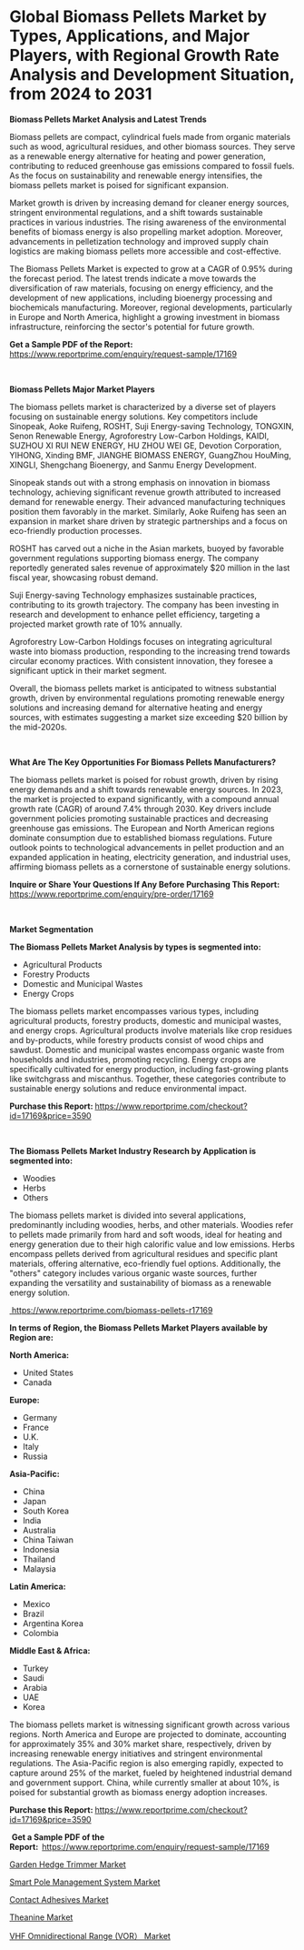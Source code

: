 <p><h1>Global Biomass Pellets Market by Types, Applications, and Major Players, with Regional Growth Rate Analysis and Development Situation, from 2024 to 2031</h1></p><p><strong>Biomass Pellets Market Analysis and Latest Trends</strong></p>
<p><p>Biomass pellets are compact, cylindrical fuels made from organic materials such as wood, agricultural residues, and other biomass sources. They serve as a renewable energy alternative for heating and power generation, contributing to reduced greenhouse gas emissions compared to fossil fuels. As the focus on sustainability and renewable energy intensifies, the biomass pellets market is poised for significant expansion.</p><p>Market growth is driven by increasing demand for cleaner energy sources, stringent environmental regulations, and a shift towards sustainable practices in various industries. The rising awareness of the environmental benefits of biomass energy is also propelling market adoption. Moreover, advancements in pelletization technology and improved supply chain logistics are making biomass pellets more accessible and cost-effective.</p><p>The Biomass Pellets Market is expected to grow at a CAGR of 0.95% during the forecast period. The latest trends indicate a move towards the diversification of raw materials, focusing on energy efficiency, and the development of new applications, including bioenergy processing and biochemicals manufacturing. Moreover, regional developments, particularly in Europe and North America, highlight a growing investment in biomass infrastructure, reinforcing the sector's potential for future growth.</p></p>
<p><strong>Get a Sample PDF of the Report:&nbsp;</strong> <a href="https://www.reportprime.com/enquiry/request-sample/17169?utm_campaign=12&utm_medium=2&utm_source=Github&utm_content=ia&utm_term=27112024&utm_id=biomass-pellets">https://www.reportprime.com/enquiry/request-sample/17169</a></p>
<p>&nbsp;</p>
<p><strong>Biomass Pellets Major Market Players</strong></p>
<p><p>The biomass pellets market is characterized by a diverse set of players focusing on sustainable energy solutions. Key competitors include Sinopeak, Aoke Ruifeng, ROSHT, Suji Energy-saving Technology, TONGXIN, Senon Renewable Energy, Agroforestry Low-Carbon Holdings, KAIDI, SUZHOU XI RUI NEW ENERGY, HU ZHOU WEI GE, Devotion Corporation, YIHONG, Xinding BMF, JIANGHE BIOMASS ENERGY, GuangZhou HouMing, XINGLI, Shengchang Bioenergy, and Sanmu Energy Development.</p><p>Sinopeak stands out with a strong emphasis on innovation in biomass technology, achieving significant revenue growth attributed to increased demand for renewable energy. Their advanced manufacturing techniques position them favorably in the market. Similarly, Aoke Ruifeng has seen an expansion in market share driven by strategic partnerships and a focus on eco-friendly production processes.</p><p>ROSHT has carved out a niche in the Asian markets, buoyed by favorable government regulations supporting biomass energy. The company reportedly generated sales revenue of approximately $20 million in the last fiscal year, showcasing robust demand.</p><p>Suji Energy-saving Technology emphasizes sustainable practices, contributing to its growth trajectory. The company has been investing in research and development to enhance pellet efficiency, targeting a projected market growth rate of 10% annually.</p><p>Agroforestry Low-Carbon Holdings focuses on integrating agricultural waste into biomass production, responding to the increasing trend towards circular economy practices. With consistent innovation, they foresee a significant uptick in their market segment.</p><p>Overall, the biomass pellets market is anticipated to witness substantial growth, driven by environmental regulations promoting renewable energy solutions and increasing demand for alternative heating and energy sources, with estimates suggesting a market size exceeding $20 billion by the mid-2020s.</p></p>
<p>&nbsp;</p>
<p><strong>What Are The Key Opportunities For Biomass Pellets Manufacturers?</strong></p>
<p><p>The biomass pellets market is poised for robust growth, driven by rising energy demands and a shift towards renewable energy sources. In 2023, the market is projected to expand significantly, with a compound annual growth rate (CAGR) of around 7.4% through 2030. Key drivers include government policies promoting sustainable practices and decreasing greenhouse gas emissions. The European and North American regions dominate consumption due to established biomass regulations. Future outlook points to technological advancements in pellet production and an expanded application in heating, electricity generation, and industrial uses, affirming biomass pellets as a cornerstone of sustainable energy solutions.</p></p>
<p><strong>Inquire or Share Your Questions If Any Before Purchasing This Report:</strong> <a href="https://www.reportprime.com/enquiry/pre-order/17169?utm_campaign=12&utm_medium=2&utm_source=Github&utm_content=ia&utm_term=27112024&utm_id=biomass-pellets">https://www.reportprime.com/enquiry/pre-order/17169</a></p>
<p>&nbsp;</p>
<p><strong>Market Segmentation</strong></p>
<p><strong>The Biomass Pellets Market Analysis by types is segmented into:</strong></p>
<p><ul><li>Agricultural Products</li><li>Forestry Products</li><li>Domestic and Municipal Wastes</li><li>Energy Crops</li></ul></p>
<p><p>The biomass pellets market encompasses various types, including agricultural products, forestry products, domestic and municipal wastes, and energy crops. Agricultural products involve materials like crop residues and by-products, while forestry products consist of wood chips and sawdust. Domestic and municipal wastes encompass organic waste from households and industries, promoting recycling. Energy crops are specifically cultivated for energy production, including fast-growing plants like switchgrass and miscanthus. Together, these categories contribute to sustainable energy solutions and reduce environmental impact.</p></p>
<p><strong>Purchase this Report:&nbsp;</strong><a href="https://www.reportprime.com/checkout?id=17169&price=3590&utm_campaign=12&utm_medium=2&utm_source=Github&utm_content=ia&utm_term=27112024&utm_id=biomass-pellets">https://www.reportprime.com/checkout?id=17169&price=3590</a></p>
<p>&nbsp;</p>
<p><strong>The Biomass Pellets Market Industry Research by Application is segmented into:</strong></p>
<p><ul><li>Woodies</li><li>Herbs</li><li>Others</li></ul></p>
<p><p>The biomass pellets market is divided into several applications, predominantly including woodies, herbs, and other materials. Woodies refer to pellets made primarily from hard and soft woods, ideal for heating and energy generation due to their high calorific value and low emissions. Herbs encompass pellets derived from agricultural residues and specific plant materials, offering alternative, eco-friendly fuel options. Additionally, the "others" category includes various organic waste sources, further expanding the versatility and sustainability of biomass as a renewable energy solution.</p></p>
<p><a href="https://www.reportprime.com/biomass-pellets-r17169?utm_campaign=12&utm_medium=2&utm_source=Github&utm_content=ia&utm_term=27112024&utm_id=biomass-pellets">&nbsp;https://www.reportprime.com/biomass-pellets-r17169</a></p>
<p><strong>In terms of Region, the Biomass Pellets Market Players available by Region are:</strong></p>
<p>
    <p> <strong> North America: </strong>
        <ul>
            <li>United States</li>
            <li>Canada</li>
        </ul>
        </p> 
    <p> <strong> Europe: </strong>
        <ul>
            <li>Germany</li>
            <li>France</li>
            <li>U.K.</li>
            <li>Italy</li>
            <li>Russia</li>
        </ul>
        </p> 
    <p> <strong> Asia-Pacific: </strong>
        <ul>
            <li>China</li>
            <li>Japan</li>
            <li>South Korea</li>
            <li>India</li>
            <li>Australia</li>
            <li>China Taiwan</li>
            <li>Indonesia</li>
            <li>Thailand</li>
            <li>Malaysia</li>
        </ul>
        </p> 
    <p> <strong> Latin America: </strong>
        <ul>
            <li>Mexico</li>
            <li>Brazil</li>
            <li>Argentina Korea</li>
            <li>Colombia</li>
        </ul>
        </p> 
    <p> <strong> Middle East & Africa: </strong>
        <ul>
            <li>Turkey</li>
            <li>Saudi</li>
            <li>Arabia</li>
            <li>UAE</li>
            <li>Korea</li>
        </ul>
    </p>
    </p>
<p><p>The biomass pellets market is witnessing significant growth across various regions. North America and Europe are projected to dominate, accounting for approximately 35% and 30% market share, respectively, driven by increasing renewable energy initiatives and stringent environmental regulations. The Asia-Pacific region is also emerging rapidly, expected to capture around 25% of the market, fueled by heightened industrial demand and government support. China, while currently smaller at about 10%, is poised for substantial growth as biomass energy adoption increases.</p></p>
<p><strong>Purchase this Report: </strong><a href="https://www.reportprime.com/checkout?id=17169&price=3590&utm_campaign=12&utm_medium=2&utm_source=Github&utm_content=ia&utm_term=27112024&utm_id=biomass-pellets">https://www.reportprime.com/checkout?id=17169&price=3590</a></p>
<p>&nbsp;<strong>Get a Sample PDF of the Report:&nbsp;&nbsp;</strong><a href="https://www.reportprime.com/enquiry/request-sample/17169?utm_campaign=12&utm_medium=2&utm_source=Github&utm_content=ia&utm_term=27112024&utm_id=biomass-pellets">https://www.reportprime.com/enquiry/request-sample/17169</a></p>
<p><strong></strong></p>
<p><p><a href="https://www.linkedin.com/pulse/garden-hedge-trimmer-industry-sector-market-dynamics-0baoe?utm_campaign=12&utm_medium=2&utm_source=Github&utm_content=ia&utm_term=27112024&utm_id=biomass-pellets">Garden Hedge Trimmer Market</a></p><p><a href="https://issuu.com/reportprime-2/docs/smart-pole-management-system-market_e43cfa6ff34776?utm_campaign=12&utm_medium=2&utm_source=Github&utm_content=ia&utm_term=27112024&utm_id=biomass-pellets">Smart Pole Management System Market</a></p><p><a href="https://github.com/JakirUddin511/Market-Research-Report-List-1/blob/main/contact-adhesives-market.md?utm_campaign=12&utm_medium=2&utm_source=Github&utm_content=ia&utm_term=27112024&utm_id=biomass-pellets">Contact Adhesives Market</a></p><p><a href="https://github.com/ChiragRP21/Market-Research-Report-List-6/blob/main/theanine-market.md?utm_campaign=12&utm_medium=2&utm_source=Github&utm_content=ia&utm_term=27112024&utm_id=biomass-pellets">Theanine Market</a></p><p><a href="https://issuu.com/reportprime-2/docs/vhf-omnidirectional-range-vor-marke_e3a4937175c9cb?utm_campaign=12&utm_medium=2&utm_source=Github&utm_content=ia&utm_term=27112024&utm_id=biomass-pellets">VHF Omnidirectional Range (VOR） Market</a></p></p>
